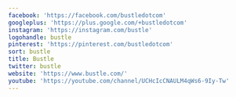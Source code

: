 ```yaml
---
facebook: 'https://facebook.com/bustledotcom'
googleplus: 'https://plus.google.com/+bustledotcom'
instagram: 'https://instagram.com/bustle'
logohandle: bustle
pinterest: 'https://pinterest.com/bustledotcom'
sort: bustle
title: Bustle
twitter: bustle
website: 'https://www.bustle.com/'
youtube: 'https://youtube.com/channel/UCHcIcCNAULM4qWs6-9Iy-Tw'
---
```

